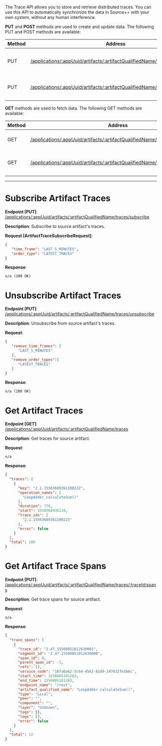 The Trace API allows you to store and retrieve distributed traces. You can use this API to automatically synchronize the data in Source++ with your own system, without any human interference.

**PUT** and **POST** methods are used to create and update data. The following PUT and POST methods are available:

| Method   | Address                                                                                                     | Description                               |
|----------|------------------------------------------------------------------------------------------------------------ |-------------------------------------------|
| PUT      | [/applications/:appUuid/artifacts/:artifactQualifiedName/traces/subscribe](#subscribe-artifact-traces)     | Subscribe to source artifact's traces     |
| PUT      | [/applications/:appUuid/artifacts/:artifactQualifiedName/traces/unsubscribe](#unsubscribe-artifact-traces) | Unsubscribe from source artifact's traces |

**GET** methods are used to fetch data. The following GET methods are available:

| Method | Address                                                      | Description                         |
| ------ | ------------------------------------------------------------ | ----------------------------------- |
| GET    | [/applications/:appUuid/artifacts/:artifactQualifiedName/traces](#get-artifact-traces) | Get traces for source artifact      |
| GET    | [/applications/:appUuid/artifacts/:artifactQualifiedName/traces/:traceId/spans](#get-artifact-trace-spans) | Get trace spans for source artifact |

---------------------------------------------------------------------------------------------------------------------------------

# Subscribe Artifact Traces
**Endpoint [PUT]**: [/applications/:appUuid/artifacts/:artifactQualifiedName/traces/subscribe](https://api.sourceplusplus.com/v1/applications/:appUuid/artifacts/:artifactQualifiedName/traces/subscribe)

**Description**: Subscribe to source artifact's traces.

**Request [ArtifactTraceSubscribeRequest]**:
```json
{
   "time_frame": "LAST_5_MINUTES",
   "order_type": "LATEST_TRACES"
}
```

**Response**:
```
n/a (200 OK)
```

# Unsubscribe Artifact Traces
**Endpoint [PUT]**: [/applications/:appUuid/artifacts/:artifactQualifiedName/traces/unsubscribe](https://api.sourceplusplus.com/v1/applications/:appUuid/artifacts/:artifactQualifiedName/traces/unsubscribe)

**Description**: Unsubscribe from source artifact's traces.

**Request**:
```json
{
   "remove_time_frames": [
      "LAST_5_MINUTES"
   ],
   "remove_order_types":[
      "LATEST_TRACES"
   ]
}
```

**Response**:
```
n/a (200 OK)
```

# Get Artifact Traces
**Endpoint [GET]**: [/applications/:appUuid/artifacts/:artifactQualifiedName/traces](https://api.sourceplusplus.com/v1/applications/:appUuid/artifacts/:artifactQualifiedName/traces)

**Description**: Get traces for source artifact.

**Request**:
```
n/a
```

**Response**:
```json
{
  "traces": [
    {
      "key": "2.1.15503689361100222",
      "operation_names": [
        "LoopAdder.calculateSum()"
      ],
      "duration": 770,
      "start": 1550368936110,
      "trace_ids": [
        "2.1.15503689361100223"
      ],
      "error": false
    }
  ],
  "total": 100
}
```

# Get Artifact Trace Spans
**Endpoint [PUT]**: [/applications/:appUuid/artifacts/:artifactQualifiedName/traces/:traceId/spans](https://api.sourceplusplus.com/v1/applications/:appUuid/artifacts/:artifactQualifiedName/traces/:traceId/spans)

**Description**: Get trace spans for source artifact.

**Request**:
```
n/a
```

**Response**:
```json
{
  "trace_spans": [
    {
      "trace_id": "2.47.15508851012630001",
      "segment_id": "2.47.15508851012630000",
      "span_id": 0,
      "parent_span_id": -1,
      "refs": [],
      "service_code": "18fa0a62-3c64-4562-81d9-247632fe166c",
      "start_time": 1550885101263,
      "end_time": 1550885101283,
      "endpoint_name": "/test",
      "artifact_qualified_name": "LoopAdder.calculateSum()",
      "type": "Local",
      "peer": "",
      "component": "",
      "layer": "Unknown",
      "tags": {},
      "logs": [],
      "error": false
    }
  ],
  "total": 12
}
```
